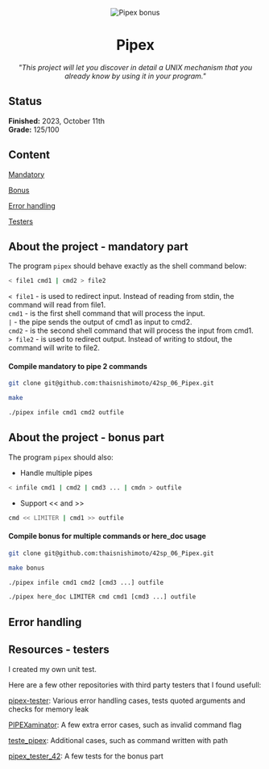 <p align="center">
  <img src="https://github.com/thaisnishimoto/42-project-badges/blob/main/badges/pipexm.png" alt="Pipex bonus"/>
</p>

<h1 align=center>
	<b>Pipex</b>
</h1>

<p align="center"><i>"This project will let you discover in detail a UNIX mechanism that you already know by using it in your program."</i></p>  
<h2>
 Status
</h2>

**Finished:**  2023, October 11th <br>
**Grade:** 125/100

<h2>
Content
</h2>

[Mandatory](https://github.com/thaisnishimoto/42sp_06_Pipex#about-the-project---mandatory-part)

[Bonus](https://github.com/D-Dashka/pipex#Description)

[Error handling](https://github.com/D-Dashka/pipex#error-management)

[Testers](https://github.com/D-Dashka/pipex#tester)

<h2>
About the project - mandatory part
</h2>

The program `pipex` should behave exactly as the shell command below:
```sh
< file1 cmd1 | cmd2 > file2
```

`< file1` - is used to redirect input. Instead of reading from stdin, the command will read from file1. <br>
`cmd1` - is the first shell command that will process the input. <br>
`|` - the pipe sends the output of cmd1 as input to cmd2. <br>
`cmd2` - is the second shell command that will process the input from cmd1. <br>
`> file2` - is used to redirect output. Instead of writing to stdout, the command will write to file2. <br>

<h4>
 Compile mandatory to pipe 2 commands
</h4>

```sh
git clone git@github.com:thaisnishimoto/42sp_06_Pipex.git
```
```sh
make
```
```sh
./pipex infile cmd1 cmd2 outfile
```

<h2>
About the project - bonus part
</h2>

The program `pipex` should also:
- Handle multiple pipes
```sh
< infile cmd1 | cmd2 | cmd3 ... | cmdn > outfile
```
- Support << and >>
```sh
cmd << LIMITER | cmd1 >> outfile
```
<h4>
 Compile bonus for multiple commands or here_doc usage
</h4>

```sh
git clone git@github.com:thaisnishimoto/42sp_06_Pipex.git
```
```sh
make bonus
```
```sh
./pipex infile cmd1 cmd2 [cmd3 ...] outfile
```
```sh
./pipex here_doc LIMITER cmd cmd1 [cmd3 ...] outfile
```

<h2>
Error handling
</h2>

<h2>
Resources - testers
</h2>

I created my own unit test.

Here are a few other repositories with third party testers that I found usefull: <br>

[pipex-tester](https://github.com/denisgodoy/pipex-tester): Various error handling cases, tests quoted arguments and checks for memory leak

[PIPEXaminator](https://github.com/mariadaan/PIPEXaminator): A few extra error cases, such as invalid command flag

[teste_pipex](https://github.com/D-Daria/pipex): Additional cases, such as command written with path

[pipex_tester_42](https://github.com/Yoo0lh/pipex_tester_42): A few tests for the bonus part
